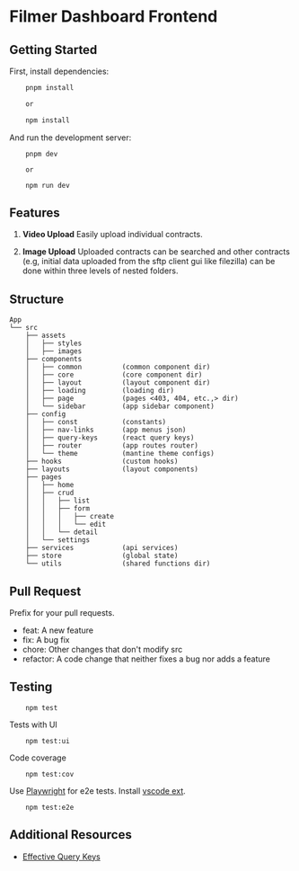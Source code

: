 # Filmer Dashboard Frontend

## Getting Started

First, install dependencies:

```bash
    pnpm install

    or

    npm install
```

And run the development server:

```
    pnpm dev

    or

    npm run dev
```

## Features

1. **Video Upload**
   Easily upload individual contracts.

2. **Image Upload**
   Uploaded contracts can be searched and other contracts (e.g, initial data uploaded from the sftp client gui like filezilla) can be done within three levels of nested folders.

## Structure

```
App
└── src
    ├── assets
    │   ├── styles
    │   ├── images
    ├── components
    │   ├── common          (common component dir)
    │   ├── core            (core component dir)
    │   ├── layout          (layout component dir)
    │   ├── loading         (loading dir)
    │   ├── page            (pages <403, 404, etc.,> dir)
    │   └── sidebar         (app sidebar component)
    ├── config
    │   ├── const           (constants)
    │   ├── nav-links       (app menus json)
    │   ├── query-keys      (react query keys)
    │   ├── router          (app routes router)
    │   └── theme           (mantine theme configs)
    ├── hooks               (custom hooks)
    ├── layouts             (layout components)
    ├── pages
    │   ├── home
    │   ├── crud
    │   │   ├── list
    │   │   ├── form
    │   │   │   ├── create
    │   │   │   └── edit
    │   │   └── detail
    │   └── settings
    ├── services            (api services)
    ├── store               (global state)
    └── utils               (shared functions dir)
```

## Pull Request

Prefix for your pull requests.

- feat: A new feature
- fix: A bug fix
- chore: Other changes that don't modify src
- refactor: A code change that neither fixes a bug nor adds a feature

## Testing

```
    npm test
```

Tests with UI

```
    npm test:ui
```

Code coverage

```
    npm test:cov
```

Use [Playwright](https://playwright.dev) for e2e tests. Install [vscode ext](https://marketplace.visualstudio.com/items?itemName=ms-playwright.playwright).

```
    npm test:e2e
```

## Additional Resources

- [Effective Query Keys](https://tkdodo.eu/blog/effective-react-query-keys)
